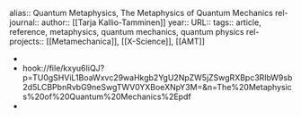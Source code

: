 alias:: Quantum Metaphysics, The Metaphysics of Quantum Mechanics
rel-journal::
author:: [[Tarja Kallio-Tamminen]]
year::
URL::
tags:: article, reference, metaphysics, quantum mechanics, quantum physics
rel-projects:: [[Metamechanica]], [[X-Science]], [[AMT]]


-
- hook://file/kxyu6IiQJ?p=TU0gSHViL1BoaWxvc29waHkgb2YgU2NpZW5jZSwgRXBpc3RlbW9sb2d5LCBPbnRvbG9neSwgTWV0YXBoeXNpY3M=&n=The%20Metaphysics%20of%20Quantum%20Mechanics%2Epdf
-
